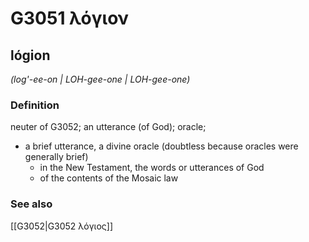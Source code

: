 # G3051 λόγιον

## lógion

_(log'-ee-on | LOH-gee-one | LOH-gee-one)_

### Definition

neuter of G3052; an utterance (of God); oracle; 

- a brief utterance, a divine oracle (doubtless because oracles were generally brief)
  - in the New Testament, the words or utterances of God
  - of the contents of the Mosaic law

### See also

[[G3052|G3052 λόγιος]]
